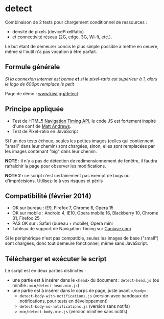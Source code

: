 detect
======

Combinaison de 2 tests pour chargement conditionnel de ressources :
* densité de pixels (devicePixelRatio)
* et connectivité réseau (2G, edge, 3G, Wi-fi, etc.).

Le but étant de demeurer concis le plus simple possible à mettre en oeuvre, même si l'outil n'a pas vocation à être parfait.

## Formule générale 

_Si la connexion internet est bonne **et** si le pixel-ratio est supérieur à 1, alors le logo de 600px remplace le petit_

Page de démo  : www.kiwi.gg/detect

Principe appliquée
----------------

* Test de HTML5 [Navigation Timing API](https://developer.mozilla.org/en-US/docs/Navigation_timing), le code JS est fortement inspiré d'une conf de [Matt Andrews](http://mattandrews.info/talks/port80-2013/#/33).
* Test de Pixel-ratio en JavaScript

Si l'un des tests échoue, seules les petites images (celles qui contiennent "small" dans leur chemin) sont chargées, sinon, elles sont remplacées par les images contenant "big" dans leur chemin.

**NOTE :** il n'y a pas de détection de redimensionnement de fenêtre, il faudra rafraîchir la page pour observer les modifications.

**NOTE 2 :** ce script n'est certainement pas exempt de bugs ou d'imprécisions. Utilisez-le à vos risques et périls

Compatibilité (février 2014)
----------------------------

* OK sur bureau : IE9, Firefox 7, Chrome 6, Opera 15
* OK sur mobile : Android 4, IE10, Opera mobile 16, Blackberry 10, Chrome 31, Firefox 25
* PAS OK sur : Safari (bureau + mobile), Opera mini
* Tableau de support de Navigation Timing sur [Caniuse.com](http://caniuse.com/#feat=nav-timing)

Si le périphérique n'est pas compatible, seules les images de base ("small") sont chargées, donc tout demeure fonctionnel, même sans JavaScript.

Télécharger et exécuter le script
---------------------------------

Le script est en deux parties distinctes :

* une partie est à insérer dans le `<head>` du document : `detect-head.js` (ou minifié : `min/detect-head.min.js`)
* une partie est à insérer dans le corps de page, juste avant `</body>` :
    * `detect-body-with-notifications.js` (version avec bandeaux de notifications, pour tests en développement)
    * `detect-body-no-notifications.js` (version sans notifs)
    * `min/detect-body.min.js` (version minifiée sans notifs)
